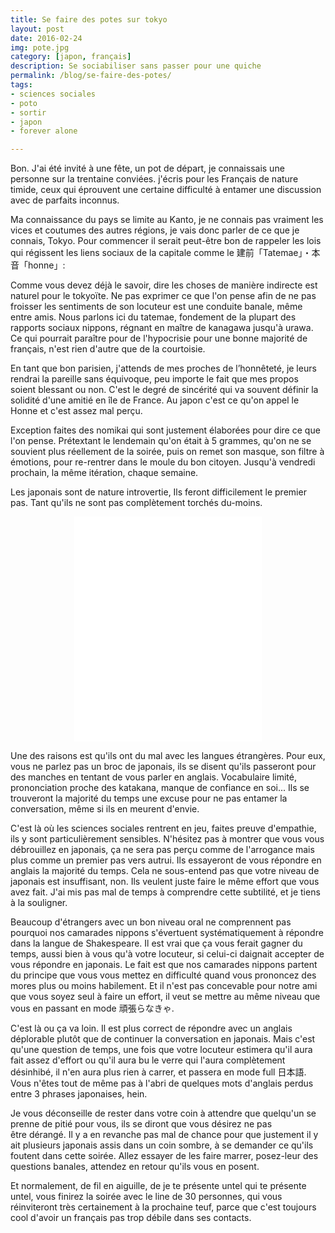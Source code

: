 ```yaml
---
title: Se faire des potes sur tokyo
layout: post
date: 2016-02-24
img: pote.jpg
category: [japon, français]
description: Se sociabiliser sans passer pour une quiche
permalink: /blog/se-faire-des-potes/
tags:
- sciences sociales
- poto
- sortir
- japon
- forever alone

---
```

Bon. J'ai été invité à une fête, un pot de départ, je connaissais une personne sur la trentaine conviées. j'écris pour les Français de nature timide, ceux qui éprouvent une certaine difficulté à entamer une discussion avec de parfaits inconnus.  

<span>Ma connaissance du pays se limite au Kanto, je ne connais pas vraiment les vices et coutumes des autres régions, je vais donc parler de ce que je connais, Tokyo. </span><span>Pour commencer il serait peut-être bon de rappeler les lois qui régissent les liens sociaux de la capitale comme le 建前「Tatemae」・本音「honne<span>」:</span></span>  

<span>Comme vous devez déjà le savoir, dire les choses de manière indirecte est naturel pour le tokyoïte. Ne pas exprimer ce que l'on pense afin de ne pas froisser les sentiments de son locuteur est une conduite banale, même entre amis. Nous parlons ici du tatemae, fondement de la plupart des rapports sociaux nippons, régnant en maître de kanagawa jusqu'à urawa. Ce qui pourrait paraître pour de l'hypocrisie pour une bonne majorité de français, n'est rien d'autre que de la courtoisie.</span>  

<span>En tant que bon parisien, j'attends de mes proches de l’honnêteté, je leurs rendrai la pareille sans équivoque, peu importe le fait que mes propos soient blessant ou non. C'est le degré de sincérité qui va souvent définir la solidité d'une amitié en île de France. Au japon c'est ce qu'on appel le Honne et c'est assez mal perçu.</span>  

<span>Exception faites des nomikai qui sont justement élaborées pour dire ce que l'on pense. Prétextant le lendemain qu'on était à 5 grammes, qu'on ne se souvient plus réellement de la soirée, puis on remet son masque, son filtre à émotions, pour re-rentrer dans le moule du bon citoyen. Jusqu'à vendredi prochain, la même itération, chaque semaine.</span>  

Les japonais sont de nature introvertie, Ils feront difficilement le premier pas. Tant qu'ils ne sont pas complètement torchés du-moins.

<div style="text-align:center" markdown="1">

<iframe src="//giphy.com/embed/b4WlNF7ZT9yI8" width="auto" height="360" align="middle" frameBorder="0" class="giphy-embed" allowFullScreen></iframe><p><a href="http://giphy.com/gifs/rabbit-power-rangers-b4WlNF7ZT9yI8"></a></p>

</div>

Une des raisons est qu'ils ont du mal avec les langues étrangères. Pour eux, vous ne parlez pas un broc de japonais, ils se disent qu'ils passeront pour des manches en tentant de vous parler en anglais. Vocabulaire limité, prononciation proche des katakana, manque de confiance en soi... Ils se trouveront la majorité du temps une excuse pour ne pas entamer la conversation, même si ils en meurent d'envie.  

C'est là où les sciences sociales rentrent en jeu, faites preuve d'empathie, ils y sont particulièrement sensibles. N'hésitez pas à montrer que vous vous débrouillez en japonais, ça ne sera pas perçu comme de l'arrogance mais plus comme un premier pas vers autrui. Ils essayeront de vous répondre en anglais la majorité du temps. Cela ne sous-entend pas que votre niveau de japonais est insuffisant, non. Ils veulent juste faire le même effort que vous avez fait. J'ai mis pas mal de temps à comprendre cette subtilité, et je tiens à la souligner.  

Beaucoup d'étrangers avec un bon niveau oral ne comprennent pas pourquoi nos camarades nippons s'évertuent systématiquement à répondre dans la langue de Shakespeare. Il est vrai que ça vous ferait gagner du temps, aussi bien à vous qu'à votre locuteur, si celui-ci daignait accepter de vous répondre en japonais. Le fait est que nos camarades nippons partent du principe que vous vous mettez en difficulté quand vous prononcez des mores plus ou moins habilement. Et il n'est pas concevable pour notre ami que vous soyez seul à faire un effort, il veut se mettre au même niveau que vous en passant en mode 頑張らなきゃ.  

C'est là ou ça va loin. Il est plus correct de répondre avec un anglais déplorable plutôt que de continuer la conversation en japonais. Mais c'est qu'une question de temps, une fois que votre locuteur estimera qu'il aura fait assez d'effort ou qu'il aura bu le verre qui l'aura complètement désinhibé, il n'en aura plus rien à carrer, et passera en mode full 日本語. Vous n'êtes tout de même pas à l'abri de quelques mots d'anglais perdus entre 3 phrases japonaises, hein.  

Je vous déconseille de rester dans votre coin à attendre que quelqu'un se prenne de pitié pour vous, ils se diront que vous désirez ne pas être dérangé. Il y a en revanche pas mal de chance pour que justement il y ait plusieurs japonais assis dans un coin sombre, à se demander ce qu'ils foutent dans cette soirée. Allez essayer de les faire marrer, posez-leur des questions banales, attendez en retour qu'ils vous en posent.  

Et normalement, de fil en aiguille, de je te présente untel qui te présente untel, vous finirez la soirée avec le line de 30 personnes, qui vous réinviteront très certainement à la prochaine teuf, parce que c'est toujours cool d'avoir un français pas trop débile dans ses contacts.